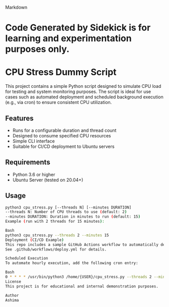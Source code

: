 Markdown
# Code Generated by Sidekick is for learning and experimentation purposes only.
# CPU Stress Dummy Script
 
This project contains a simple Python script designed to simulate CPU load for testing and system monitoring purposes. The script is ideal for use cases such as automated deployment and scheduled background execution (e.g., via cron) to ensure consistent CPU utilization.
 
## Features
 
- Runs for a configurable duration and thread count
- Designed to consume specified CPU resources
- Simple CLI interface
- Suitable for CI/CD deployment to Ubuntu servers
 
## Requirements
 
- Python 3.6 or higher
- Ubuntu Server (tested on 20.04+)
 
## Usage
 
```bash
python3 cpu_stress.py [--threads N] [--minutes DURATION]
--threads N: Number of CPU threads to use (default: 2)
--minutes DURATION: Duration in minutes to run (default: 15)
Example (run with 2 threads for 15 minutes):

Bash
python3 cpu_stress.py --threads 2 --minutes 15
Deployment (CI/CD Example)
This repo includes a sample GitHub Actions workflow to automatically deploy the script to an Oracle Ubuntu server via SSH.
See .github/workflows/deploy.yml for details.

Scheduled Execution
To automate hourly execution, add the following cron entry:

Bash
0 * * * * /usr/bin/python3 /home/{USER}/cpu_stress.py --threads 2 --minutes 15
License
This project is for educational and internal demonstration purposes.

Author
Ashima
